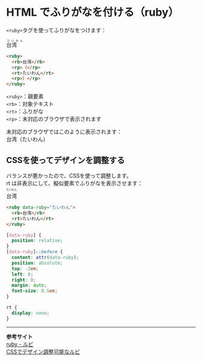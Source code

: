 # HTML でふりがなを付ける（ruby）

`<ruby>`タグを使ってふりがなをつけます：  

<ruby>
  <rb>台湾</rb>
  <rp>（</rp>　 <!-- 未対応ブラウザで表示される -->
  <rt>たいわん</rt>
  <rp>）</rp> <!-- 未対応ブラウザで表示される -->
</ruby>

```html
<ruby>
  <rb>台湾</rb>
  <rp>（</rp>
  <rt>たいわん</rt>
  <rp>）</rp>
</ruby>
```

`<ruby>`：親要素  
`<rb>`：対象テキスト  
`<rt>`：ふりがな  
`<rp>`：未対応のブラウザで表示されます

未対応のブラウザではこのように表示されます：  
台湾（たいわん）


## CSSを使ってデザインを調整する

バランスが悪かったので、CSSを使って調整します。  
rt は非表示にして、擬似要素でふりがなを表示させます：

<style scope>
[data-ruby] {
  position: relative;
}
[data-ruby]::before {
    content: attr(data-ruby);
    position: absolute;
    top: -2em;
    left: 0;
    right: 0;
    margin: auto;
    font-size: 0.5em;
}
/* 以下追加 */
rb + rt {
  display: none;
}
</style>

<ruby data-ruby="たいわん">
  <rb>台湾</rb>
  <rt>たいわん</rt>
</ruby>

```html
<ruby data-ruby="たいわん">
  <rb>台湾</rb>
  <rt>たいわん</rt>
</ruby>
```

```css
[data-ruby] {
  position: relative;
}
[data-ruby]::before {
  content: attr(data-ruby);
  position: absolute;
  top: -2em;
  left: 0;
  right: 0;
  margin: auto;
  font-size: 0.5em;
}

rt {
  display: none;
}
```

---

**参考サイト**  
[ruby - ルビ](https://www.tohoho-web.com/html/ruby.htm)  
[CSSでデザイン調整可能なルビ](https://qiita.com/myzkyy/items/5f735808b45ba8dbf588)